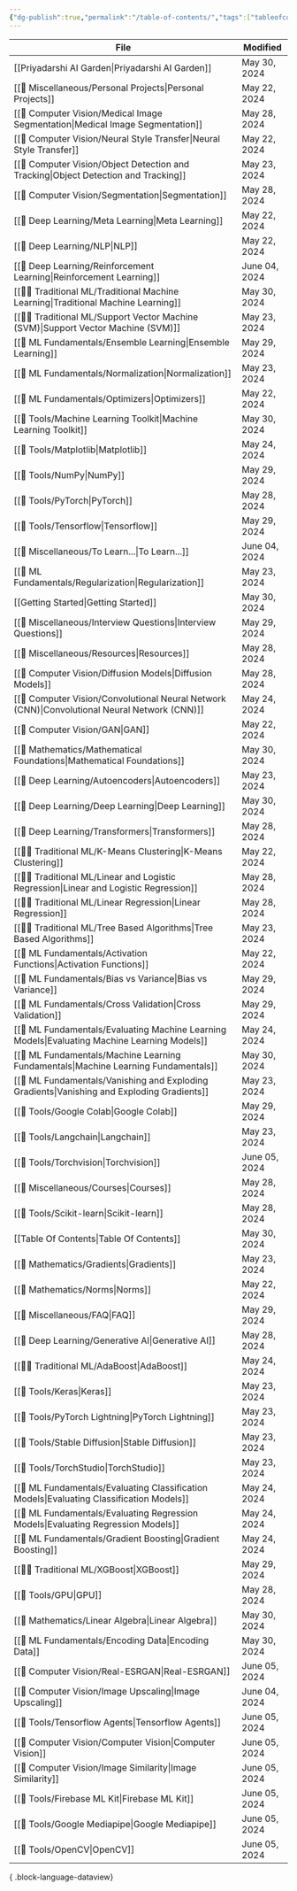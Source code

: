 ```yaml
---
{"dg-publish":true,"permalink":"/table-of-contents/","tags":["tableofcontents","toc"],"noteIcon":"2","updated":"2024-05-30T16:33:40.072+05:30"}
---
```



| File                                                                                             | Modified      |
| ------------------------------------------------------------------------------------------------ | ------------- |
| [[Priyadarshi AI Garden\|Priyadarshi AI Garden]]                                              | May 30, 2024  |
| [[🍭 Miscellaneous/Personal Projects\|Personal Projects]]                                     | May 22, 2024  |
| [[👀 Computer Vision/Medical Image Segmentation\|Medical Image Segmentation]]                 | May 28, 2024  |
| [[👀 Computer Vision/Neural Style Transfer\|Neural Style Transfer]]                           | May 22, 2024  |
| [[👀 Computer Vision/Object Detection and Tracking\|Object Detection and Tracking]]           | May 23, 2024  |
| [[👀 Computer Vision/Segmentation\|Segmentation]]                                             | May 28, 2024  |
| [[🤖 Deep Learning/Meta Learning\|Meta Learning]]                                             | May 22, 2024  |
| [[🤖 Deep Learning/NLP\|NLP]]                                                                 | May 22, 2024  |
| [[🤖 Deep Learning/Reinforcement Learning\|Reinforcement Learning]]                           | June 04, 2024 |
| [[🧑‍🏫 Traditional ML/Traditional Machine Learning\|Traditional Machine Learning]]           | May 30, 2024  |
| [[🧑‍🏫 Traditional ML/Support Vector Machine (SVM)\|Support Vector Machine (SVM)]]           | May 23, 2024  |
| [[🧒 ML Fundamentals/Ensemble Learning\|Ensemble Learning]]                                   | May 29, 2024  |
| [[🧒 ML Fundamentals/Normalization\|Normalization]]                                           | May 23, 2024  |
| [[🧒 ML Fundamentals/Optimizers\|Optimizers]]                                                 | May 22, 2024  |
| [[🧰 Tools/Machine Learning Toolkit\|Machine Learning Toolkit]]                               | May 30, 2024  |
| [[🧰 Tools/Matplotlib\|Matplotlib]]                                                           | May 24, 2024  |
| [[🧰 Tools/NumPy\|NumPy]]                                                                     | May 29, 2024  |
| [[🧰 Tools/PyTorch\|PyTorch]]                                                                 | May 28, 2024  |
| [[🧰 Tools/Tensorflow\|Tensorflow]]                                                           | May 29, 2024  |
| [[🍭 Miscellaneous/To Learn...\|To Learn...]]                                                 | June 04, 2024 |
| [[🧒 ML Fundamentals/Regularization\|Regularization]]                                         | May 23, 2024  |
| [[Getting Started\|Getting Started]]                                                          | May 30, 2024  |
| [[🍭 Miscellaneous/Interview Questions\|Interview Questions]]                                 | May 29, 2024  |
| [[🍭 Miscellaneous/Resources\|Resources]]                                                     | May 28, 2024  |
| [[👀 Computer Vision/Diffusion Models\|Diffusion Models]]                                     | May 28, 2024  |
| [[👀 Computer Vision/Convolutional Neural Network (CNN)\|Convolutional Neural Network (CNN)]] | May 24, 2024  |
| [[👀 Computer Vision/GAN\|GAN]]                                                               | May 22, 2024  |
| [[🔢 Mathematics/Mathematical Foundations\|Mathematical Foundations]]                         | May 30, 2024  |
| [[🤖 Deep Learning/Autoencoders\|Autoencoders]]                                               | May 23, 2024  |
| [[🤖 Deep Learning/Deep Learning\|Deep Learning]]                                             | May 30, 2024  |
| [[🤖 Deep Learning/Transformers\|Transformers]]                                               | May 28, 2024  |
| [[🧑‍🏫 Traditional ML/K-Means Clustering\|K-Means Clustering]]                               | May 22, 2024  |
| [[🧑‍🏫 Traditional ML/Linear and Logistic Regression\|Linear and Logistic Regression]]       | May 28, 2024  |
| [[🧑‍🏫 Traditional ML/Linear Regression\|Linear Regression]]                                 | May 28, 2024  |
| [[🧑‍🏫 Traditional ML/Tree Based Algorithms\|Tree Based Algorithms]]                         | May 23, 2024  |
| [[🧒 ML Fundamentals/Activation Functions\|Activation Functions]]                             | May 22, 2024  |
| [[🧒 ML Fundamentals/Bias vs Variance\|Bias vs Variance]]                                     | May 29, 2024  |
| [[🧒 ML Fundamentals/Cross Validation\|Cross Validation]]                                     | May 29, 2024  |
| [[🧒 ML Fundamentals/Evaluating Machine Learning Models\|Evaluating Machine Learning Models]] | May 24, 2024  |
| [[🧒 ML Fundamentals/Machine Learning Fundamentals\|Machine Learning Fundamentals]]           | May 30, 2024  |
| [[🧒 ML Fundamentals/Vanishing and Exploding Gradients\|Vanishing and Exploding Gradients]]   | May 23, 2024  |
| [[🧰 Tools/Google Colab\|Google Colab]]                                                       | May 29, 2024  |
| [[🧰 Tools/Langchain\|Langchain]]                                                             | May 23, 2024  |
| [[🧰 Tools/Torchvision\|Torchvision]]                                                         | June 05, 2024 |
| [[🍭 Miscellaneous/Courses\|Courses]]                                                         | May 28, 2024  |
| [[🧰 Tools/Scikit-learn\|Scikit-learn]]                                                       | May 28, 2024  |
| [[Table Of Contents\|Table Of Contents]]                                                      | May 30, 2024  |
| [[🔢 Mathematics/Gradients\|Gradients]]                                                       | May 23, 2024  |
| [[🔢 Mathematics/Norms\|Norms]]                                                               | May 22, 2024  |
| [[🍭 Miscellaneous/FAQ\|FAQ]]                                                                 | May 29, 2024  |
| [[🤖 Deep Learning/Generative AI\|Generative AI]]                                             | May 28, 2024  |
| [[🧑‍🏫 Traditional ML/AdaBoost\|AdaBoost]]                                                   | May 24, 2024  |
| [[🧰 Tools/Keras\|Keras]]                                                                     | May 23, 2024  |
| [[🧰 Tools/PyTorch Lightning\|PyTorch Lightning]]                                             | May 23, 2024  |
| [[🧰 Tools/Stable Diffusion\|Stable Diffusion]]                                               | May 23, 2024  |
| [[🧰 Tools/TorchStudio\|TorchStudio]]                                                         | May 23, 2024  |
| [[🧒 ML Fundamentals/Evaluating Classification Models\|Evaluating Classification Models]]     | May 24, 2024  |
| [[🧒 ML Fundamentals/Evaluating Regression Models\|Evaluating Regression Models]]             | May 24, 2024  |
| [[🧒 ML Fundamentals/Gradient Boosting\|Gradient Boosting]]                                   | May 24, 2024  |
| [[🧑‍🏫 Traditional ML/XGBoost\|XGBoost]]                                                     | May 29, 2024  |
| [[🧰 Tools/GPU\|GPU]]                                                                         | May 28, 2024  |
| [[🔢 Mathematics/Linear Algebra\|Linear Algebra]]                                             | May 30, 2024  |
| [[🧒 ML Fundamentals/Encoding Data\|Encoding Data]]                                           | May 30, 2024  |
| [[👀 Computer Vision/Real-ESRGAN\|Real-ESRGAN]]                                               | June 05, 2024 |
| [[👀 Computer Vision/Image Upscaling\|Image Upscaling]]                                       | June 04, 2024 |
| [[🧰 Tools/Tensorflow Agents\|Tensorflow Agents]]                                             | June 05, 2024 |
| [[👀 Computer Vision/Computer Vision\|Computer Vision]]                                       | June 05, 2024 |
| [[👀 Computer Vision/Image Similarity\|Image Similarity]]                                     | June 05, 2024 |
| [[🧰 Tools/Firebase ML Kit\|Firebase ML Kit]]                                                 | June 05, 2024 |
| [[🧰 Tools/Google Mediapipe\|Google Mediapipe]]                                               | June 05, 2024 |
| [[🧰 Tools/OpenCV\|OpenCV]]                                                                   | June 05, 2024 |

{ .block-language-dataview}
